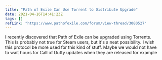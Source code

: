 ```yaml
---
title: "Path of Exile Can Use Torrent to Distribute Upgrade"
date: 2021-04-16T14:41:23Z
tags: []
refLink: "https://www.pathofexile.com/forum/view-thread/3080527"
---
```


I recently discovered that Path of Exile can be upgraded using Torrents. 
This Is probably not true for Steam users, but it's a neat possibility.
I wish this protocol be more used for this kind of stuff. Maybe we would
not have to wait hours for Call of Dutty updates when they are released for example
